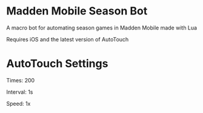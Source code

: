 # Madden Mobile Season Bot
A macro bot for automating season games in Madden Mobile made with Lua

Requires iOS and the latest version of AutoTouch

# AutoTouch Settings
Times: 200

Interval: 1s

Speed: 1x

